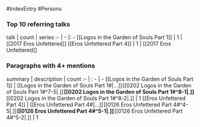 #IndexEntry #Persons

### Top 10 referring talks
talk | count | series
:- | - |: -
[[Logos in the Garden of Souls Part 1]] | 1 | [[2017 Eros Unfettered]]
[[Eros Unfettered Part 4]] | 1 | [[2017 Eros Unfettered]]

### Paragraphs with 4+ mentions
summary | description | count
:- | : - | -
[[Logos in the Garden of Souls Part 1]] | [[Logos in the Garden of Souls Part 1#\|...]] [[0202 Logos in the Garden of Souls Part 1#^7-5\|.]] **[[0202 Logos in the Garden of Souls Part 1#^8-1\|.]]** [[0202 Logos in the Garden of Souls Part 1#^8-2\|.]] | 1
[[Eros Unfettered Part 4]] | [[Eros Unfettered Part 4#\|...]] [[0126 Eros Unfettered Part 4#^4-5\|.]] **[[0126 Eros Unfettered Part 4#^5-1\|.]]** [[0126 Eros Unfettered Part 4#^5-2\|.]] | 1


